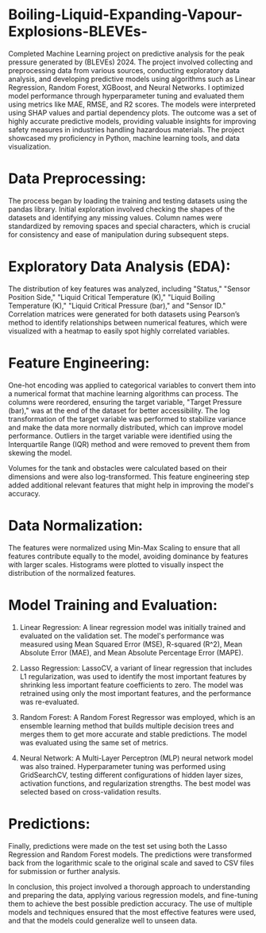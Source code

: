 # Boiling-Liquid-Expanding-Vapour-Explosions-BLEVEs-
Completed Machine Learning project on predictive analysis for the peak pressure generated by (BLEVEs) 2024. The project involved collecting and preprocessing data from various sources, conducting exploratory data analysis, and developing predictive models using algorithms such as Linear Regression, Random Forest, XGBoost, and Neural Networks.  I optimized model performance through hyperparameter tuning and evaluated them using metrics like MAE, RMSE, and R2 scores. The models were interpreted using SHAP values and partial dependency plots. The outcome was a set of highly accurate predictive models, providing valuable insights for improving safety measures in industries handling hazardous materials. The project showcased my proficiency in Python, machine learning tools, and data visualization. 

# Data Preprocessing:
The process began by loading the training and testing datasets using the pandas library. Initial exploration involved checking the shapes of the datasets and identifying any missing values. Column names were standardized by removing spaces and special characters, which is crucial for consistency and ease of manipulation during subsequent steps.

# Exploratory Data Analysis (EDA):
The distribution of key features was analyzed, including "Status," "Sensor Position Side," "Liquid Critical Temperature (K)," "Liquid Boiling Temperature (K)," "Liquid Critical Pressure (bar)," and "Sensor ID." Correlation matrices were generated for both datasets using Pearson’s method to identify relationships between numerical features, which were visualized with a heatmap to easily spot highly correlated variables.

# Feature Engineering:
One-hot encoding was applied to categorical variables to convert them into a numerical format that machine learning algorithms can process. The columns were reordered, ensuring the target variable, "Target Pressure (bar)," was at the end of the dataset for better accessibility. The log transformation of the target variable was performed to stabilize variance and make the data more normally distributed, which can improve model performance. Outliers in the target variable were identified using the Interquartile Range (IQR) method and were removed to prevent them from skewing the model.

Volumes for the tank and obstacles were calculated based on their dimensions and were also log-transformed. This feature engineering step added additional relevant features that might help in improving the model's accuracy.

# Data Normalization:
The features were normalized using Min-Max Scaling to ensure that all features contribute equally to the model, avoiding dominance by features with larger scales. Histograms were plotted to visually inspect the distribution of the normalized features.

# Model Training and Evaluation:
1. Linear Regression: A linear regression model was initially trained and evaluated on the validation set. The model's performance was measured using Mean Squared Error (MSE), R-squared (R^2), Mean Absolute Error (MAE), and Mean Absolute Percentage Error (MAPE).

2. Lasso Regression: LassoCV, a variant of linear regression that includes L1 regularization, was used to identify the most important features by shrinking less important feature coefficients to zero. The model was retrained using only the most important features, and the performance was re-evaluated.

3. Random Forest: A Random Forest Regressor was employed, which is an ensemble learning method that builds multiple decision trees and merges them to get more accurate and stable predictions. The model was evaluated using the same set of metrics.

4. Neural Network: A Multi-Layer Perceptron (MLP) neural network model was also trained. Hyperparameter tuning was performed using GridSearchCV, testing different configurations of hidden layer sizes, activation functions, and regularization strengths. The best model was selected based on cross-validation results.

# Predictions:
Finally, predictions were made on the test set using both the Lasso Regression and Random Forest models. The predictions were transformed back from the logarithmic scale to the original scale and saved to CSV files for submission or further analysis.

In conclusion, this project involved a thorough approach to understanding and preparing the data, applying various regression models, and fine-tuning them to achieve the best possible prediction accuracy. The use of multiple models and techniques ensured that the most effective features were used, and that the models could generalize well to unseen data.
